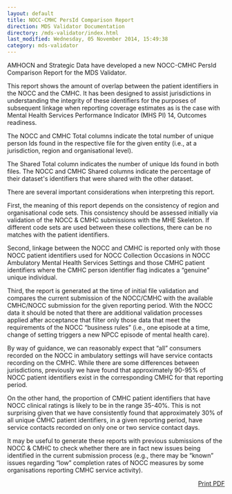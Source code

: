 ```yaml
---
layout: default
title: NOCC-CMHC PersId Comparison Report
direction: MDS Validator Documentation
directory: /mds-validator/index.html
last_modified: Wednesday, 05 November 2014, 15:49:38
category: mds-validator
---
```

<p>AMHOCN and Strategic Data have developed a new NOCC-CMHC PersId Comparison Report for the MDS Validator.</p>
<p>This report shows the amount of overlap between the patient identifiers in the NOCC and the CMHC. It has been designed to assist jurisdictions in understanding the integrity of these identifiers for the purposes of subsequent linkage when reporting coverage estimates as is the case with Mental Health Services Performance Indicator (MHS PI) 14, Outcomes readiness.</p>
<p>The NOCC and CMHC Total columns indicate the total number of unique person Ids found in the respective file for the given entity (i.e., at a jurisdiction, region and organisational level).</p>
<p>The Shared Total column indicates the number of unique Ids found in both files. The NOCC and CMHC Shared columns indicate the percentage of their dataset's identifiers that were shared with the other dataset.</p>
<p>There are several important considerations when interpreting this report.</p>
<p>First, the meaning of this report depends on the consistency of region and organisational code sets. This consistency should be assessed initially via validation of the NOCC &amp; CMHC submissions with the MHE Skeleton. If different code sets are used between these collections, there can be no matches with the patient identifiers.</p>
<p>Second, linkage between the NOCC and CMHC is reported only with those NOCC patient identifiers used for NOCC Collection Occasions in NOCC Ambulatory Mental Health Services Settings and those CMHC patient identifiers where the CMHC person identifier flag indicates a “genuine” unique individual.</p>
<p>Third, the report is generated at the time of initial file validation and compares the current submission of the NOCC/CMHC with the available CMHC/NOCC submission for the given reporting period. With the NOCC data it should be noted that there are additional validation processes applied after acceptance that filter only those data that meet the requirements of the NOCC “business rules” (i.e., one episode at a time, change of setting triggers a new NPCC episode of mental health care).</p>
<p>By way of guidance, we can reasonably expect that “all” consumers recorded on the NOCC in ambulatory settings will have service contacts recording on the CMHC. While there are some differences between jurisdictions, previously we have found that approximately 90-95% of NOCC patient identifiers exist in the corresponding CMHC for that reporting period.</p>
<p>On the other hand, the proportion of CMHC patient identifiers that have NOCC clinical ratings is likely to be in the range 35-40%. This is not surprising given that we have consistently found that approximately 30% of all unique CMHC patient identifiers, in a given reporting period, have service contacts recorded on only one or two service contact days.</p>
<p>It may be useful to generate these reports with previous submissions of the NOCC &amp; CMHC to check whether there are in fact new issues being identified in the current submission process (e.g., there may be “known” issues regarding “low” completion rates of NOCC measures by some organisations reporting CMHC service activity).</p>

<p align="right"><a href="/mds-validator/nocc-cmhc-persid-comparison-report/index.html%3Fpdf=1" target="_blank">Print PDF</a></p>
<p>&nbsp;</p>
